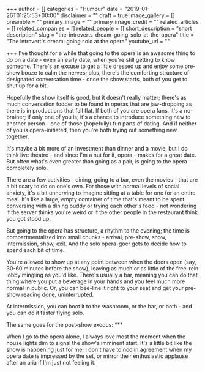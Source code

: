 +++
author = []
categories = "Humour"
date = "2019-01-26T01:25:53+00:00"
disclaimer = ""
draft = true
image_gallery = []
preamble = ""
primary_image = ""
primary_image_credit = ""
related_articles = []
related_companies = []
related_people = []
short_description = "short description"
slug = "the-introverts-dream-going-solo-at-the-opera"
title = "The introvert's dream: going solo at the opera"
youtube_url = ""

+++
I've thought for a while that going to the opera is an awesome thing to do on a date - even an early date, when you're still getting to know someone. There's an excuse to get a little dressed up and enjoy some pre-show booze to calm the nerves; plus, there's the comforting structure of designated conversation time - once the show starts, both of you get to shut up for a bit.

Hopefully the show itself is good, but it doesn't really matter; there's as much conversation fodder to be found in operas that are jaw-dropping as there is in productions that fall flat. If both of you are opera fans, it's a no-brainer; if only one of you is, it's a chance to introduce something new to another person - one of those (hopefully) fun parts of dating. And if neither of you is opera-initiated, then you're both trying out something new together.

It's maybe a bit more of an investment than dinner and a movie, but I do think live theatre - and since I'm a nut for it, opera - makes for a great date. But often what's even greater than going as a pair, is going to the opera completely solo.

There are a few activities - dining, going to a bar, even the movies - that are a bit scary to do on one's own. For those with normal levels of social anxiety, it's a bit unnerving to imagine sitting at a table for one for an entire meal. It's like a large, empty container of time that's meant to be spent conversing with a dining buddy or trying each other's food - not wondering if the server thinks you're weird or if the other people in the restaurant think you got stood up.

But going to the opera has structure, a rhythm to the evening; the time is compartmentalized into small chunks - arrival, pre-show, show, intermission, show, exit. And the solo opera-goer gets to decide how to spend each bit of time.

You're allowed to show up at any point between when the doors open (say, 30-60 minutes before the show), leaving as much or as little of the free-rein lobby mingling as you'd like. There's usually a bar, meaning you can do that thing where you put a beverage in your hands and you feel much more normal in public. Or, you can bee-line it right to your seat and get your pre-show reading done, uninterrupted.

At intermission, you can boot it to the washroom, or the bar, or both - and you can do it faster flying solo. 

The same goes for the post-show exodus: ***

When I go to the opera alone, I always love most the moment when the house lights dim to signal the show's imminent start. It's a little bit like the show is happening just for me; I don't have to nod in agreement when my opera date is impressed by the set, or mirror their enthusiastic applause after an aria if I'm just not feeling it.